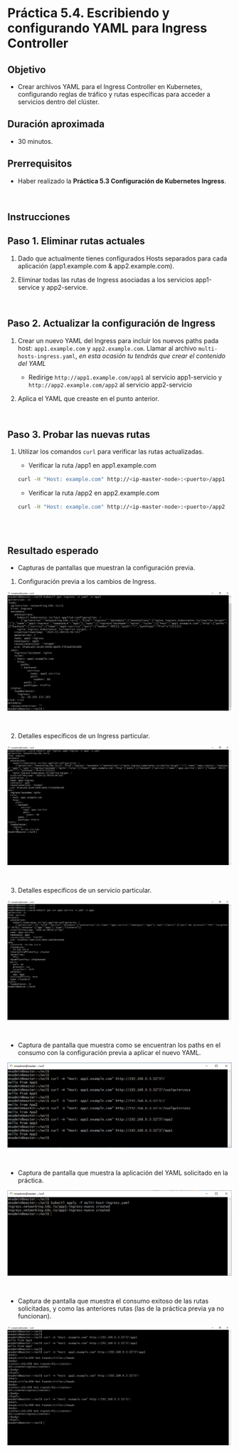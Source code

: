 # Práctica 5.4. Escribiendo y configurando YAML para Ingress Controller

## Objetivo
- Crear archivos YAML para el Ingress Controller en Kubernetes, configurando reglas de tráfico y rutas específicas para acceder a servicios dentro del clúster.


## Duración aproximada

- 30 minutos.

## Prerrequisitos

- Haber realizado la **Práctica 5.3 Configuración de Kubernetes Ingress**.
<br/>

## Instrucciones

## Paso 1. Eliminar rutas actuales

1. Dado que actualmente tienes configurados Hosts separados para cada aplicación (app1.example.com & app2.example.com).

2. Eliminar todas las rutas de Ingress asociadas a los servicios app1-service y app2-service.

<br/>

## Paso 2. Actualizar la configuración de Ingress

1. Crear un nuevo YAML del Ingress para incluir los nuevos paths pada host: `app1.example.com` y `app2.example.com`. Llamar al archivo `multi-hosts-ingress.yaml`, _en esta ocasión tu tendrás que crear el contenido del YAML_

    - Redirige `http://app1.example.com/app1` al servicio app1-servicio y `http://app2.example.com/app2` al servicio app2-servicio  

2. Aplica el YAML que creaste en el punto anterior.

<br/>

## Paso 3. Probar las nuevas rutas

1. Utilizar los comandos `curl` para verificar las rutas actualizadas.

    - Verificar la ruta /app1 en app1.example.com

    ```bash
    curl -H "Host: example.com" http://<ip-master-node>:<puerto>/app1
    ```

    - Verificar la ruta /app2 en app2.example.com

    ```bash
    curl -H "Host: example.com" http://<ip-master-node>:<puerto>/app2
    ```

<br/>
<br/>

## Resultado esperado

- Capturas de pantallas que muestran la configuración previa.

1. Configuración previa a los cambios de Ingress.

![kubectl](../images/u5_4_1.png)

<br/>


2. Detalles específicos de un Ingress particular.


![kubectl](../images/u5_4_3.png)

<br/>

3. Detalles específicos de un servicio particular.


![kubectl](../images/u5_4_4.png)

<br/>


- Captura de pantalla que muestra como se encuentran los paths en el consumo con la configuración previa a aplicar el nuevo YAML.

![kubectl](../images/u5_4_5.png)

<br/>

- Captura de pantalla que muestra la aplicación del YAML solicitado en la práctica.

![kubectl](../images/u5_4_6.png)

<br/>

- Captura de pantalla que muestra el consumo exitoso de las rutas solicitadas, y como las anteriores rutas (las de la práctica previa ya no funcionan).

![kubectl](../images/u5_4_8.png)

